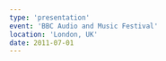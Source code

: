 ```yaml
---
type: 'presentation'
event: 'BBC Audio and Music Festival'
location: 'London, UK'
date: 2011-07-01
---
```

